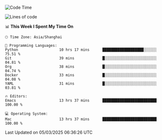 <!--START_SECTION:waka-->
![Code Time](http://img.shields.io/badge/Code%20Time-2%2C563%20hrs-blue)

![Lines of code](https://img.shields.io/badge/From%20Hello%20World%20I%27ve%20Written-335.2%20thousand%20lines%20of%20code-blue)

📊 **This Week I Spent My Time On** 

```text
🕑︎ Time Zone: Asia/Shanghai

💬 Programming Languages: 
Python                   10 hrs 17 mins      ███████████████████░░░░░░   75.51 % 
Git                      39 mins             █░░░░░░░░░░░░░░░░░░░░░░░░   04.81 % 
Org                      38 mins             █░░░░░░░░░░░░░░░░░░░░░░░░   04.74 % 
Docker                   33 mins             █░░░░░░░░░░░░░░░░░░░░░░░░   04.08 % 
YAML                     31 mins             █░░░░░░░░░░░░░░░░░░░░░░░░   03.81 % 

🔥 Editors: 
Emacs                    13 hrs 37 mins      █████████████████████████   100.00 % 

💻 Operating System: 
Mac                      13 hrs 37 mins      █████████████████████████   100.00 % 
```


 Last Updated on 05/03/2025 06:36:26 UTC
<!--END_SECTION:waka-->
